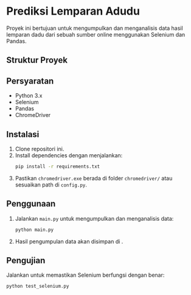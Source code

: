 # Prediksi Lemparan Adudu

Proyek ini bertujuan untuk mengumpulkan dan menganalisis data hasil lemparan dadu dari sebuah sumber online menggunakan Selenium dan Pandas.

## Struktur Proyek


## Persyaratan

- Python 3.x
- Selenium
- Pandas
- ChromeDriver

## Instalasi

1. Clone repositori ini.
2. Install dependencies dengan menjalankan:
    ```sh
    pip install -r requirements.txt
    ```
3. Pastikan `chromedriver.exe` berada di folder `chromedriver/` atau sesuaikan path di `config.py`.

## Penggunaan

1. Jalankan `main.py` untuk mengumpulkan dan menganalisis data:
    ```sh
    python main.py
    ```

2. Hasil pengumpulan data akan disimpan di .

## Pengujian

Jalankan  untuk memastikan Selenium berfungsi dengan benar:
```sh
python test_selenium.py